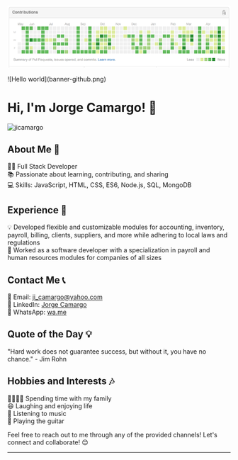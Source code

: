 <p align="center">
  <img src="banner-github.png" alt="Banner">
</p>
![Hello world](banner-github.png)

# Hi, I'm Jorge Camargo! 👋

<p align="left"> <img src="https://komarev.com/ghpvc/?username=jicamargo&label=Profile%20views&color=green&style=flat" alt="jicamargo" /> </p>

## About Me 📝
👨‍💻 Full Stack Developer \
📚 Passionate about learning, contributing, and sharing \
💻 Skills: JavaScript, HTML, CSS, ES6, Node.js, SQL, MongoDB



## Experience 💼
💡 Developed flexible and customizable modules for accounting, inventory, payroll, billing, clients, suppliers, and more while adhering to local laws and regulations \
🔧 Worked as a software developer with a specialization in payroll and human resources modules for companies of all sizes

## Contact Me 📞
📧 Email: ji_camargo@yahoo.com \
💼 LinkedIn: [Jorge Camargo](https://www.linkedin.com/in/jorgecamargog/) \
📱 WhatsApp: [wa.me](https://wa.me/3164695217)

## Quote of the Day 💡
"Hard work does not guarantee success, but without it, you have no chance." - Jim Rohn

## Hobbies and Interests 🎶
👨‍👩‍👧‍👦 Spending time with my family \
😄 Laughing and enjoying life \
🎵 Listening to music \
🎸 Playing the guitar

Feel free to reach out to me through any of the provided channels! Let's connect and collaborate! 😊

---
